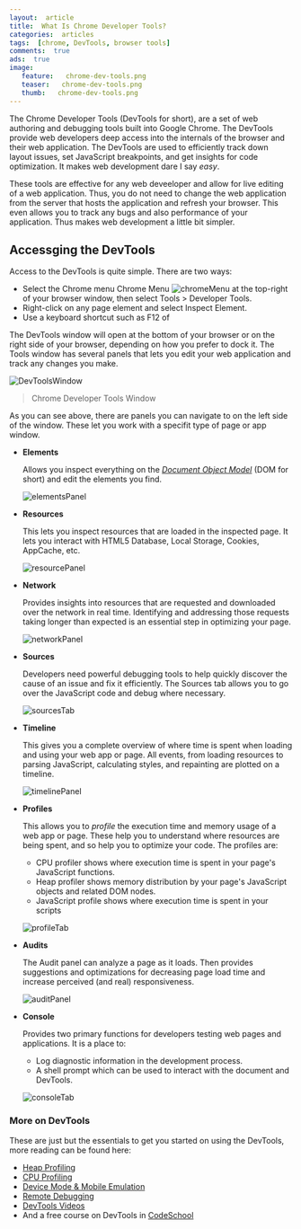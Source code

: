 ```yaml
---
layout:  article
title:  What Is Chrome Developer Tools?
categories:  articles
tags:  [chrome, DevTools, browser tools]
comments:  true
ads:  true
image:
   feature:   chrome-dev-tools.png
   teaser:   chrome-dev-tools.png
   thumb:   chrome-dev-tools.png
---
```


The Chrome Developer Tools (DevTools for short), are a set of web authoring and debugging tools built into Google Chrome. The DevTools provide web developers deep access into the internals of the browser and their web application. The DevTools are used to efficiently track down layout issues, set JavaScript breakpoints, and get insights for code optimization. It makes web development dare I say *easy*.

These tools are effective for any web deveeloper and allow for live editing of a web application. Thus, you do not need to change the web application from the server that hosts the application and refresh your browser. This even allows you to track any bugs and also performance of your application. Thus makes web development a little bit simpler.

## Accessging the DevTools

Access to the DevTools is quite simple. There are two ways:
+ Select the Chrome menu Chrome Menu ![chromeMenu](https://developer.chrome.com/devtools/images/chrome-menu.png) at the top-right of your browser window, then select Tools > Developer Tools.
+ Right-click on any page element and select Inspect Element.
+ Use a keyboard shortcut such as F12 of

The DevTools window will open at the bottom of your browser or on the right side of your browser, depending on how you prefer to dock it.
The Tools window has several panels that lets you edit your web application and track any changes you make.

  ![DevToolsWindow](https://developer.chrome.com/devtools/images/devtools-window.png)
> Chrome Developer Tools Window  


As you can see above, there are panels you can navigate to on the left side of the window. These let you work with a specifit type of page or app window.


+ **Elements**
  
  Allows you inspect everything on the [*Document Object Model*](https://en.wikipedia.org/wiki/Document_Object_Model "More on DOM") (DOM for short) and edit the elements you find.
  
  ![elementsPanel](https://developer.chrome.com/devtools/images/elements-panel.png "Elements Panel")


+ **Resources**

  This lets you inspect resources that are loaded in the inspected page. It lets you interact with HTML5 Database, Local Storage, Cookies, AppCache, etc.

  ![resourcePanel](https://developer.chrome.com/devtools/images/resources-panel.png "Resource panel")


+ **Network**
  
  Provides insights into resources that are requested and downloaded over the network in real time. Identifying and addressing those requests taking longer than expected is an essential step in optimizing your page.

  ![networkPanel](https://developer.chrome.com/devtools/images/network-panel.png "Network Panel")


+ **Sources**
  
  Developers need powerful debugging tools to help quickly discover the cause of an issue and fix it efficiently. The Sources tab allows you to go over the JavaScript code and debug where necessary. 

  ![sourcesTab](https://developer.chrome.com/devtools/images/js-debugging.png "Sources Tab")
  
  
+ **Timeline**
  
  This gives you a complete overview of where time is spent when loading and using your web app or page. All events, from loading resources to parsing JavaScript, calculating styles, and repainting are plotted on a timeline.
  
  ![timelinePanel](https://developer.chrome.com/devtools/images/timeline-panel.png "Timeline Panel")
   

+ **Profiles**
  
  This allows you to *profile* the execution time and memory usage of a web app or page. These help you to understand where resources are being spent, and so help you to optimize your code. The profiles are:
  
  + CPU profiler shows where execution time is spent in your page's JavaScript functions.
  + Heap profiler shows memory distribution by your page's JavaScript objects and related DOM nodes.
  + JavaScript profile shows where execution time is spent in your scripts

  ![profileTab](https://developer.chrome.com/devtools/images/profiles-panel.png "Profile Tab")
  

+ **Audits**
  
  The Audit panel can analyze a page as it loads. Then provides suggestions and optimizations for decreasing page load time and increase perceived (and real) responsiveness.

  ![auditPanel](https://developer.chrome.com/devtools/images/audits-panel.png "Audit Panel")


+ **Console**
  
  Provides two primary functions for developers testing web pages and applications. It is a place to:

  * Log diagnostic information in the development process.
  * A shell prompt which can be used to interact with the document and DevTools.

  ![consoleTab](https://developer.chrome.com/devtools/docs/console-files/expression-evaluation.png "Console Tab")
  
  
### More on DevTools

These are just but the essentials to get you started on using the DevTools, more reading can be found here:


 + [Heap Profiling](https://developer.chrome.com/devtools/docs/heap-profiling)
 + [CPU Profiling](https://developer.chrome.com/devtools/docs/cpu-profiling)
 + [Device Mode & Mobile Emulation](https://developer.chrome.com/devtools/docs/device-mode)
 + [Remote Debugging](https://developer.chrome.com/devtools/docs/remote-debugging)
 + [DevTools Videos](https://developer.chrome.com/devtools/docs/videos)
 + And a free course on DevTools in [CodeSchool](http://discover-devtools.codeschool.com/)
